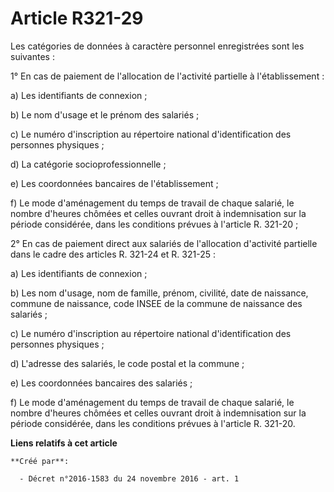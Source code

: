 # Article R321-29

Les catégories de données à caractère personnel enregistrées sont les suivantes :

1° En cas de paiement de l'allocation de l'activité partielle à l'établissement :

a) Les identifiants de connexion ;

b) Le nom d'usage et le prénom des salariés ;

c) Le numéro d'inscription au répertoire national d'identification des personnes physiques ;

d) La catégorie socioprofessionnelle ;

e) Les coordonnées bancaires de l'établissement ;

f) Le mode d'aménagement du temps de travail de chaque salarié, le nombre d'heures chômées et celles ouvrant droit à
indemnisation sur la période considérée, dans les conditions prévues à l'article R. 321-20 ;

2° En cas de paiement direct aux salariés de l'allocation d'activité partielle dans le cadre des articles R. 321-24 et R.
321-25 :

a) Les identifiants de connexion ;

b) Les nom d'usage, nom de famille, prénom, civilité, date de naissance, commune de naissance, code INSEE de la commune de
naissance des salariés ;

c) Le numéro d'inscription au répertoire national d'identification des personnes physiques ;

d) L'adresse des salariés, le code postal et la commune ;

e) Les coordonnées bancaires des salariés ;

f) Le mode d'aménagement du temps de travail de chaque salarié, le nombre d'heures chômées et celles ouvrant droit à
indemnisation sur la période considérée, dans les conditions prévues à l'article R. 321-20.

**Liens relatifs à cet article**

	**Créé par**:

	  - Décret n°2016-1583 du 24 novembre 2016 - art. 1
